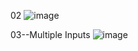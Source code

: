 02
![image](https://github.com/Krishnam-Upadhyay/React-Forms/assets/96679838/acf83016-4ecb-4f68-afd7-c0393e8cea47)

03--Multiple Inputs
![image](https://github.com/Krishnam-Upadhyay/React-Forms/assets/96679838/87684f3f-c23a-47bf-b386-5812de726000)

